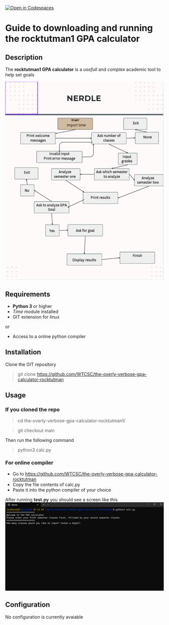 [![Open in Codespaces](https://classroom.github.com/assets/launch-codespace-2972f46106e565e64193e422d61a12cf1da4916b45550586e14ef0a7c637dd04.svg)](https://classroom.github.com/open-in-codespaces?assignment_repo_id=21182878)


# Guide to downloading and running the rocktutman1 GPA calculator

## Description

The **rocktutman1 GPA calculator** is a *usefull* and *complex* academic tool to help set goals

![flowchartofrunningcode](https://github.com/WTCSC/the-overly-verbose-gpa-calculator-rocktutman1/blob/main/.images/Screenshot%202025-10-21%20012358.png)

## Requirements

- **Python 3** or higher
- *Time* module installed
- GIT extension for linux

or

- Access to a online python compiler

## Installation

Clone the GIT repository

>git clone https://github.com/WTCSC/the-overly-verbose-gpa-calculator-rocktutman


## Usage

### If you **cloned** the repo

>cd the-overly-verbose-gpa-calculator-rocktutman1/

>git checkout main

Then run the following command 

>python3 calc.py

### For online compiler

* Go to https://github.com/WTCSC/the-overly-verbose-gpa-calculator-rocktutman
* Copy the file contents of calc.py
* Paste it into the python compiler of your choice

After running **test.py** you should see a screen like this
![imageofcoderunning](https://github.com/WTCSC/the-overly-verbose-gpa-calculator-rocktutman1/blob/main/.images/Screenshot%202025-10-21%20011502.png)
## Configuration

No configuration is currently avaiable

